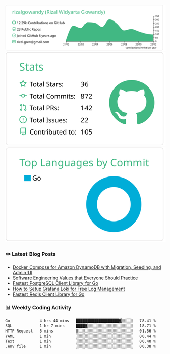 ![profile-details](profile-summary-card-output/vue/0-profile-details.svg)
![stats](profile-summary-card-output/vue/3-stats.svg)
![most-commit-language](profile-summary-card-output/vue/2-most-commit-language.svg)

### :pencil2: Latest Blog Posts
<!-- BLOG-POST-LIST:START -->
- [Docker Compose for Amazon DynamoDB with Migration, Seeding, and Admin UI](https://medium.com/geekculture/docker-compose-for-amazon-dynamodb-with-migration-seeding-and-admin-ui-db11a348cc6a?source=rss-5763b0f1aba6------2)
- [Software Engineering Values that Everyone Should Practice](https://levelup.gitconnected.com/software-engineering-values-that-everyone-should-practice-c980d00cd103?source=rss-5763b0f1aba6------2)
- [Fastest PostgreSQL Client Library for Go](https://levelup.gitconnected.com/fastest-postgresql-client-library-for-go-579fa97909fb?source=rss-5763b0f1aba6------2)
- [How to Setup Grafana Loki for Free Log Management](https://levelup.gitconnected.com/how-to-setup-grafana-loki-for-free-log-management-ceb60558503c?source=rss-5763b0f1aba6------2)
- [Fastest Redis Client Library for Go](https://levelup.gitconnected.com/fastest-redis-client-library-for-go-7993f618f5ab?source=rss-5763b0f1aba6------2)
<!-- BLOG-POST-LIST:END -->

### 📊 Weekly Coding Activity
<!--START_SECTION:waka-->

```text
Go             4 hrs 44 mins   ███████████████████▓░░░░░   78.41 %
SQL            1 hr 7 mins     ████▓░░░░░░░░░░░░░░░░░░░░   18.71 %
HTTP Request   5 mins          ▒░░░░░░░░░░░░░░░░░░░░░░░░   01.56 %
YAML           1 min           ░░░░░░░░░░░░░░░░░░░░░░░░░   00.44 %
Text           1 min           ░░░░░░░░░░░░░░░░░░░░░░░░░   00.40 %
.env file      1 min           ░░░░░░░░░░░░░░░░░░░░░░░░░   00.38 %
```

<!--END_SECTION:waka-->
